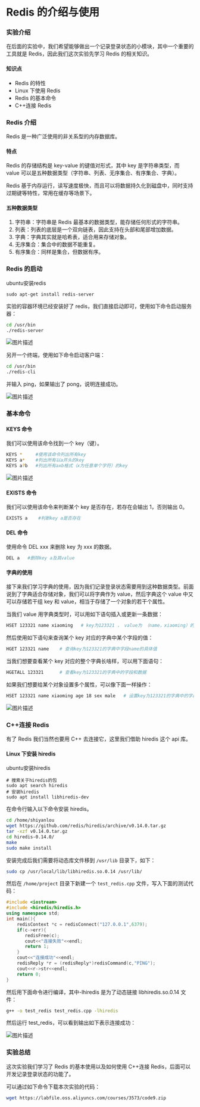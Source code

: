# Redis 的介绍与使用

### 实验介绍

在后面的实验中，我们希望能够做出一个记录登录状态的小模块，其中一个重要的工具就是 Redis，因此我们这次实验先学习 Redis 的相关知识。

#### 知识点

- Redis 的特性
- Linux 下使用 Redis
- Redis 的基本命令
- C++连接 Redis

### Redis 介绍

Redis 是一种广泛使用的非关系型的内存数据库。

#### 特点

Redis 的存储结构是 key-value 的键值对形式，其中 key 是字符串类型，而 value 可以是五种数据类型（字符串、列表、无序集合、有序集合、字典）。

Redis 基于内存运行，读写速度极快，而且可以将数据持久化到磁盘中，同时支持过期键等特性，常用在缓存等场景下。

#### 五种数据类型

1. 字符串：字符串是 Redis 最基本的数据类型，能存储任何形式的字符串。
2. 列表：列表的底层是一个双向链表，因此支持在头部和尾部增加数据。
3. 字典：字典其实就是哈希表，适合用来存储对象。
4. 无序集合：集合中的数据不能重复。
5. 有序集合：同样是集合，但数据有序。

### Redis 的启动

ubuntu安装redis

```
sudo apt-get install redis-server
```

实验的容器环境已经安装好了 redis，我们直接启动即可，使用如下命令启动服务器：

```bash
cd /usr/bin
./redis-server
```

![图片描述](https://doc.shiyanlou.com/courses/3573/600404/d533b6fc7583886636ebe4109a86135b-0)

另开一个终端，使用如下命令启动客户端：

```bash
cd /usr/bin
./redis-cli
```

并输入 ping，如果输出了 pong，说明连接成功。

![图片描述](https://doc.shiyanlou.com/courses/3573/600404/4270f1f404536c6823e956bdeea0ca21-0)

### 基本命令

#### KEYS 命令

我们可以使用该命令找到一个 key（键）。

```bash
KEYS *     #使用该命令列出所有key
KEYS a*    #列出所有以a开头的key
KEYS a?b   #列出所有axb格式（x为任意单个字符）的key
```

![图片描述](https://doc.shiyanlou.com/courses/3573/1116908/5ce8c7ced4ac04815f348327e2dfd7c3-0)

#### EXISTS 命令

我们可以使用该命令来判断某个 key 是否存在，若存在会输出 1，否则输出 0。

```bash
EXISTS a    #判断key a是否存在
```

#### DEL 命令

使用命令 DEL xxx 来删除 key 为 xxx 的数据。

```bash
DEL a   #删除key a及其value
```

#### 字典的使用

接下来我们学习字典的使用，因为我们记录登录状态需要用到这种数据类型。前面说到了字典适合存储对象，我们可以将字典作为 value，然后字典这个 value 中又可以存储若干组 key 和 value，相当于存储了一个对象的若干个属性。

当我们 value 用字典类型时，可以用如下语句插入或更新一条数据：

```bash
HSET 123321 name xiaoming   # key为123321 ， value为 （name，xiaoming）的键值对
```

然后使用如下语句来查询某个 key 对应的字典中某个字段的值：

```bash
HGET 123321 name    # 查询key为123321的字典中字段name的具体值
```

当我们想要查看某个 key 对应的整个字典长啥样，可以用下面语句：

```bash
HGETALL 123321      # 查看key为123321的字典中的字段和数据
```

如果我们想要给某个对象设置多个属性，可以像下面一样操作：

```bash
HSET 123321 name xiaoming age 18 sex male   # 设置key为123321的字典中的字段name为xiaoming，age为18，sex为male
```

![图片描述](https://doc.shiyanlou.com/courses/3573/1116908/0c1540087fad180b4e6ad8c80d261d45-0)

### C++连接 Redis

有了 Redis 我们当然也要用 C++ 去连接它，这里我们借助 hiredis 这个 api 库。

#### Linux 下安装 hiredis

ubuntu安装hiredis

```
# 搜索关于hiredis的包
sudo apt search hiredis
# 安装hiredis
sudo apt install libhiredis-dev
```

在命令行输入以下命令安装 hiredis。

```bash
cd /home/shiyanlou
wget https://github.com/redis/hiredis/archive/v0.14.0.tar.gz
tar -xzf v0.14.0.tar.gz
cd hiredis-0.14.0/
make
sudo make install
```

安装完成后我们需要将动态库文件移到 `/usr/lib` 目录下，如下：

```bash
sudo cp /usr/local/lib/libhiredis.so.0.14 /usr/lib/
```

然后在 `/home/project` 目录下新建一个 `test_redis.cpp` 文件，写入下面的测试代码：

```cpp
#include <iostream>
#include <hiredis/hiredis.h>
using namespace std;
int main(){
    redisContext *c = redisConnect("127.0.0.1",6379);
    if(c->err){
       redisFree(c);
       cout<<"连接失败"<<endl;
       return 1;
    }
    cout<<"连接成功"<<endl;
    redisReply *r = (redisReply*)redisCommand(c,"PING");
    cout<<r->str<<endl;
    return 0;
}
```

然后用下面命令进行编译，其中-lhiredis 是为了动态链接 libhiredis.so.0.14 文件：

```bash
g++ -o test_redis test_redis.cpp -lhiredis
```

然后运行 test_redis，可以看到输出如下表示连接成功：

![图片描述](https://doc.shiyanlou.com/courses/3573/600404/72a2e434c7ea73be22885071540c0cf4-0)

### 实验总结

这次实验我们学习了 Redis 的基本使用以及如何使用 C++连接 Redis，后面可以开发记录登录状态的功能了。

可以通过如下命令下载本次实验的代码：

```bash
wget https://labfile.oss.aliyuncs.com/courses/3573/code9.zip
```

